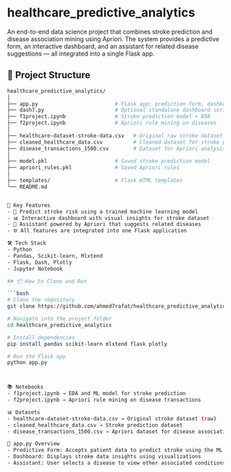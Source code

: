 # healthcare_predictive_analytics
An end-to-end data science project that combines stroke prediction and disease association mining using Apriori.
The system provides a predictive form, an interactive dashboard, and an assistant for related disease suggestions — all integrated into a single Flask app.

## 📁 Project Structure  

```bash
healthcare_predictive_analytics/
│
├── app.py                         # Flask app: prediction form, dashboard, Apriori assistant
├── dash7.py                       # Optional standalone dashboard script
├── f1project.ipynb                # Stroke prediction model + EDA
├── f2project.ipynb                # Apriori rule mining on diseases
│
├── healthcare-dataset-stroke-data.csv   # Original raw stroke dataset
├── cleaned_healthcare_data.csv          # Cleaned dataset for stroke prediction
├── disease_transactions_1500.csv        # Dataset for Apriori analysis
│
├── model.pkl                      # Saved stroke prediction model
├── apriori_rules.pkl              # Saved Apriori rules
│
├── templates/                     # Flask HTML templates
└── README.md


🚀 Key Features
- 🧠 Predict stroke risk using a trained machine learning model
- 📊 Interactive dashboard with visual insights for stroke dataset
- 🤖 Assistant powered by Apriori that suggests related diseases
- 🌐 All features are integrated into one Flask application

🛠️ Tech Stack
- Python
- Pandas, Scikit-learn, Mlxtend
- Flask, Dash, Plotly
- Jupyter Notebook

## 📦 How to Clone and Run  

```bash
# Clone the repository
git clone https://github.com/ahmed7rafat/healthcare_predictive_analytics.git

# Navigate into the project folder
cd healthcare_predictive_analytics

# Install dependencies
pip install pandas scikit-learn mlxtend flask plotly

# Run the Flask app
python app.py



📚 Notebooks
- f1project.ipynb → EDA and ML model for stroke prediction
- f2project.ipynb → Apriori rule mining on disease transactions

📊 Datasets
- healthcare-dataset-stroke-data.csv → Original stroke dataset (raw)
- cleaned_healthcare_data.csv → Stroke prediction dataset
- disease_transactions_1500.csv → Apriori dataset for disease associations

🤖 app.py Overview
- Predictive Form: Accepts patient data to predict stroke using the ML model
- Dashboard: Displays stroke data insights using visualizations
- Assistant: User selects a disease to view other associated conditions using Apriori

